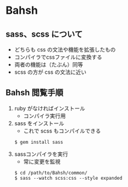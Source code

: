 # Bahsh

## sass、scss について
  * どちらも css の文法や機能を拡張したもの
  * コンパイラでcssファイルに変換する
  * 両者の機能は（たぶん）同等
  * scss の方が css の文法に近い

## Bahsh 閲覧手順

<ol><li>
ruby がなければインストール

  * コンパイラ実行用

</li><li>
sass をインストール

  * これで scss もコンパイルできる

```
$ gem install sass
```
</li>
<li>
sassコンパイラを実行

  * 常に変更を監視

```
$ cd /path/to/Bahsh/common/
$ sass --watch scss:css --style expanded
```
</li></ul>
